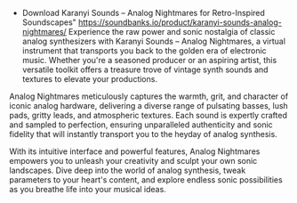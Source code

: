 - Download Karanyi Sounds – Analog Nightmares for Retro-Inspired Soundscapes" https://soundbanks.io/product/karanyi-sounds-analog-nightmares/ Experience the raw power and sonic nostalgia of classic analog synthesizers with Karanyi Sounds – Analog Nightmares, a virtual instrument that transports you back to the golden era of electronic music. Whether you're a seasoned producer or an aspiring artist, this versatile toolkit offers a treasure trove of vintage synth sounds and textures to elevate your productions.

Analog Nightmares meticulously captures the warmth, grit, and character of iconic analog hardware, delivering a diverse range of pulsating basses, lush pads, gritty leads, and atmospheric textures. Each sound is expertly crafted and sampled to perfection, ensuring unparalleled authenticity and sonic fidelity that will instantly transport you to the heyday of analog synthesis.

With its intuitive interface and powerful features, Analog Nightmares empowers you to unleash your creativity and sculpt your own sonic landscapes. Dive deep into the world of analog synthesis, tweak parameters to your heart's content, and explore endless sonic possibilities as you breathe life into your musical ideas.
